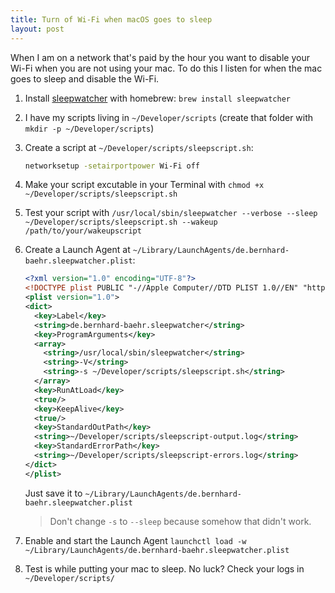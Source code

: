 ```yaml
---
title: Turn of Wi-Fi when macOS goes to sleep
layout: post
---
```


When I am on a network that's paid by the hour you want to disable your Wi-Fi when you are not using your mac. To do this I listen for when the mac goes to sleep and disable the Wi-Fi. 

1. Install [sleepwatcher](https://www.bernhard-baehr.de/) with homebrew: `brew install sleepwatcher`
2. I have my scripts living in `~/Developer/scripts` (create that folder with `mkdir -p ~/Developer/scripts`)
3. Create a script at `~/Developer/scripts/sleepscript.sh`:

   ```sh
   networksetup -setairportpower Wi-Fi off
   ```

4. Make your script excutable in your Terminal with `chmod +x ~/Developer/scripts/sleepscript.sh`
5. Test your script with `/usr/local/sbin/sleepwatcher --verbose --sleep ~/Developer/scripts/sleepscript.sh --wakeup /path/to/your/wakeupscript`
6. Create a Launch Agent at `~/Library/LaunchAgents/de.bernhard-baehr.sleepwatcher.plist`:

   ```xml
   <?xml version="1.0" encoding="UTF-8"?>
   <!DOCTYPE plist PUBLIC "-//Apple Computer//DTD PLIST 1.0//EN" "http://www.apple.com/DTDs/PropertyList-1.0.dtd">
   <plist version="1.0">
   <dict>
     <key>Label</key>
     <string>de.bernhard-baehr.sleepwatcher</string>
     <key>ProgramArguments</key>
     <array>
       <string>/usr/local/sbin/sleepwatcher</string>
       <string>-V</string>
       <string>-s ~/Developer/scripts/sleepscript.sh</string>
     </array>
     <key>RunAtLoad</key>
     <true/>
     <key>KeepAlive</key>
     <true/>
     <key>StandardOutPath</key>
     <string>~/Developer/scripts/sleepscript-output.log</string>
     <key>StandardErrorPath</key>
     <string>~/Developer/scripts/sleepscript-errors.log</string>
   </dict>
   </plist>
   ```
    
   Just save it to `~/Library/LaunchAgents/de.bernhard-baehr.sleepwatcher.plist`
    
   > Don't change `-s` to `--sleep` because somehow that didn't work.

1. Enable and start the Launch Agent `launchctl load -w ~/Library/LaunchAgents/de.bernhard-baehr.sleepwatcher.plist`
2. Test is while putting your mac to sleep. No luck? Check your logs in `~/Developer/scripts/`
